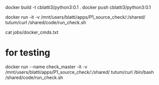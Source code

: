 docker build -t cblatti3/python3:0.1 .
docker push cblatti3/python3:0.1

docker run -it -v /mnt/users/blatti/apps/P1_source_check/:/shared/ tutum/curl /shared/code/run_check.sh 

cat jobs/docker_cmds.txt

# for testing
docker run --name check_master -it -v /mnt/users/blatti/apps/P1_source_check/:/shared/ tutum/curl /bin/bash 
/shared/code/run_check.sh 